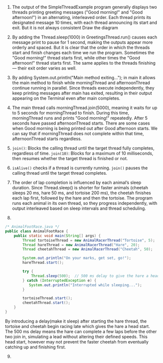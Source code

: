 1. The output of the SimpleThreadExample program generally displays two threads printing greeting messages ("Good morning!" and "Good afternoon!") in an alternating, interleaved order. Each thread prints its designated message 10 times, with each thread announcing its start and exit. But it is not always consistent
 Draw the diagram

2. By adding the Thread.sleep(1000) in GreetingsThread.run() causes each message print to pause for 1 second, making the outputs appear more orderly and spaced. But it is clear that the order in which the threads start and finish changes each time we run the program. Sometimes the "Good morning!" thread starts first, while other times the "Good afternoon!" thread starts first. The same applies to the threads finishing — their exit order varies as well.

3. By adding  System.out.println("Main method exiting..."); in main it allows the main method to finish while morningThread and afternoonThread continue running in parallel. Since threads execute independently, they keep printing messages after main has exited, resulting in their output appearing on the Terminal even after main completes.

4. The main thread calls morningThread.join(5000), meaning it waits for up to 5 seconds for morningThread to finish. During this time, morningThread runs and prints "Good morning!" repeatedly. After 5 seconds have passed afternoonThread starts. There are some cases when  Good morning is being printed out after Good afternoon starts. We can say that if  morningThread does not complete within that time, afternoonThread starts regardless.

5. ``` join() ```: Blocks the calling thread until the target thread fully completes, regardless of time.
```join(10)```: Blocks for a maximum of 10 milliseconds, then resumes whether the target thread is finished or not.

6. ```isAlive()``` checks if a thread is currently running.
```join()``` pauses the calling thread until the target thread completes.

7. The order of lap completion is influenced by each animal’s sleep duration. Since Thread.sleep() is shorter for faster animals (cheetah sleeps 20 ms, hare 50 ms, and tortoise 200 ms), the cheetah finishes each lap first, followed by the hare and then the tortoise. The program runs each animal in its own thread, so they progress independently, with output interleaved based on sleep intervals and thread scheduling.

8.
```java
/* AnimalFootRace.java */
public class AnimalFootRace {
    public static void main(String[] args) {
        Thread tortoiseThread = new AnimalRacerThread("Tortoise", 5);
        Thread hareThread = new AnimalRacerThread("Hare", 20);
        Thread cheetahThread = new AnimalRacerThread("Cheetah", 50);

        System.out.println("On your marks, get set, go!");
        hareThread.start();

        try {
            Thread.sleep(500);  // 500 ms delay to give the hare a head start
        } catch (InterruptedException e) {
           System.out.println("Interrupted while sleeping...");
        }

        tortoiseThread.start();
        cheetahThread.start();
    }
}
```

 By introducing a delay(make it sleep) after starting the hare thread, the tortoise and cheetah begin racing late which gives the hare a head start. The 500 ms delay means the hare can complete a few laps before the other two join in, simulating a lead without altering their defined speeds. This head start, however may not prevent the faster cheetah from eventually catching up and finishing first.

9. 
